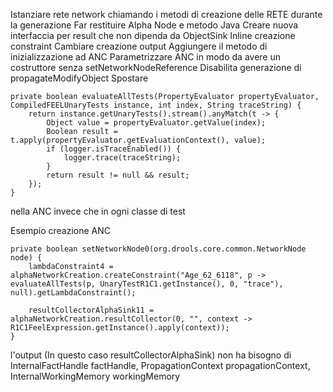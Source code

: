 Istanziare rete network chiamando i metodi di creazione delle RETE durante la generazione
Far restituire Alpha Node e metodo Java
Creare nuova interfaccia per result che non dipenda da ObjectSink
Inline creazione constraint
Cambiare creazione output
Aggiungere il metodo di inizializzazione ad ANC
Parametrizzare ANC in modo da avere un costruttore senza setNetworkNodeReference
Disabilita generazione di propagateModifyObject
Spostare 

    private boolean evaluateAllTests(PropertyEvaluator propertyEvaluator, CompiledFEELUnaryTests instance, int index, String traceString) {
        return instance.getUnaryTests().stream().anyMatch(t -> {
            Object value = propertyEvaluator.getValue(index);
            Boolean result = t.apply(propertyEvaluator.getEvaluationContext(), value);
            if (logger.isTraceEnabled()) {
                logger.trace(traceString);
            }
            return result != null && result;
        });
    }

nella ANC invece che in ogni classe di test

Esempio creazione ANC

    private boolean setNetworkNode0(org.drools.core.common.NetworkNode node) {
        lambdaConstraint4 = alphaNetworkCreation.createConstraint("Age_62_6118", p -> evaluateAllTests(p, UnaryTestR1C1.getInstance(), 0, "trace"), null).getLambdaConstraint();

        resultCollectorAlphaSink11 = alphaNetworkCreation.resultCollector(0, "", context -> R1C1FeelExpression.getInstance().apply(context));
    }


l'output (In questo caso resultCollectorAlphaSink) non ha bisogno di InternalFactHandle factHandle, PropagationContext propagationContext, InternalWorkingMemory workingMemory